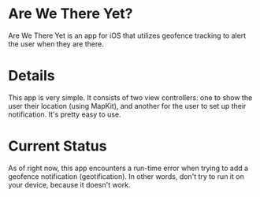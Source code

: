 # Are We There Yet?
Are We There Yet is an app for iOS that utilizes geofence tracking to alert the user when they are there.

# Details
This app is very simple. It consists of two view controllers: one to show the user their location (using MapKit), and another for the user to set up their notification. It's pretty easy to use. 

# Current Status
As of right now, this app encounters a run-time error when trying to add a geofence notification (geotification).
In other words, don't try to run it on your device, because it doesn't work.
